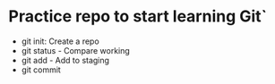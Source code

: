# Practice repo to start learning Git`

- git init: Create a repo
- git status - Compare working
- git add - Add to staging
- git commit
